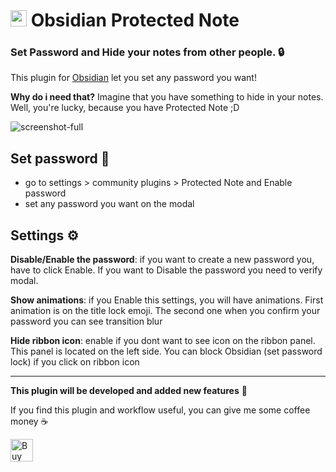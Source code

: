 # <img height="26"  style="height: 26px; max-width: 100%;" src="https://upload.wikimedia.org/wikipedia/commons/thumb/1/10/2023_Obsidian_logo.svg/1200px-2023_Obsidian_logo.svg.png"  > Obsidian Protected Note

### Set Password and Hide your notes from other people. 🔒

This plugin for [Obsidian](https://obsidian.md/) let you set any password you want!

**Why do i need that?**
Imagine that you have something to hide in your notes. Well, you're lucky, because you have Protected Note ;D

![screenshot-full](https://sun9-60.userapi.com/impg/OVolxXnQGP32XMe_L62TgA_VT2thX8NxmUoy2Q/Khc5yYjszb4.jpg?size=1328x951&quality=95&sign=dc7eb407e94b078c7a2c5fff78e4d3c5&type=album)

## Set password 🔑

-   go to settings > community plugins > Protected Note and Enable password
-   set any password you want on the modal

## Settings ⚙

**Disable/Enable the password**: if you want to create a new password you, have to click Enable. If you want to Disable the password you need to verify modal.

**Show animations**: if you Enable this settings, you will have animations. First animation is on the title lock emoji. The second one when you confirm your password you can see transition blur

**Hide ribbon icon**: enable if you dont want to see icon on the ribbon panel. This panel is located on the left side. You can block Obsidian (set password lock) if you click on ribbon icon

---

**This plugin will be developed and added new features** 🧬

If you find this plugin and workflow useful, you can give me some coffee money ☕

[<img height="36" style="height: 36px; max-width: 100%;" src="https://camo.githubusercontent.com/2c6e7262afbee355cd59f269bf3077d4b840f9a36128e8b8b7ff091d251940ae/68747470733a2f2f63646e2e6275796d6561636f666665652e636f6d2f627574746f6e732f76322f617269616c2d6f72616e67652e706e67"  alt="Buy Me a Coffee at buy me a cooffee com">](https://buymeacoffee.com/gadgihanovm)
